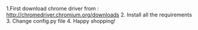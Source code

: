 1.First download chrome driver from : http://chromedriver.chromium.org/downloads
2. Install all the requirements
3. Change config.py file
4. Happy shopping!
